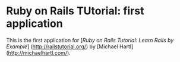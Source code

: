 # Ruby on Rails TUtorial: first application

This is the first application for
[*Ruby on Rails Tutorial:  Learn Rails by Example*] (http://railstutorial.org/)
by [Michael Hartl] (http://michaelhartl.com/).
